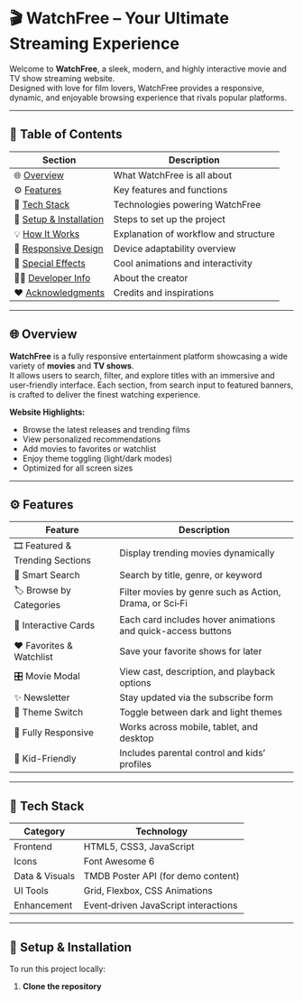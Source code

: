 # 🎬 WatchFree – Your Ultimate Streaming Experience  

Welcome to **WatchFree**, a sleek, modern, and highly interactive movie and TV show streaming website.  
Designed with love for film lovers, WatchFree provides a responsive, dynamic, and enjoyable browsing experience that rivals popular platforms.  

---

## 📖 Table of Contents  

| Section | Description |
|----------|-------------|
| 🌐 [Overview](#-overview) | What WatchFree is all about |
| ⚙️ [Features](#️-features) | Key features and functions |
| 🧠 [Tech Stack](#-tech-stack) | Technologies powering WatchFree |
| 🚀 [Setup & Installation](#-setup--installation) | Steps to set up the project |
| 💡 [How It Works](#-how-it-works) | Explanation of workflow and structure |
| 📱 [Responsive Design](#-responsive-design) | Device adaptability overview |
| 🧩 [Special Effects](#-special-effects--enhancements) | Cool animations and interactivity |
| 👨‍💻 [Developer Info](#abhiwebdesign.great-site.net) | About the creator |
| ❤️ [Acknowledgments](#️-acknowledgments) | Credits and inspirations |

---

## 🌐 Overview  

**WatchFree** is a fully responsive entertainment platform showcasing a wide variety of **movies** and **TV shows**.  
It allows users to search, filter, and explore titles with an immersive and user-friendly interface. Each section, from search input to featured banners, is crafted to deliver the finest watching experience.  

**Website Highlights:**  
- Browse the latest releases and trending films  
- View personalized recommendations  
- Add movies to favorites or watchlist  
- Enjoy theme toggling (light/dark modes)  
- Optimized for all screen sizes  

---

## ⚙️ Features  

| Feature | Description |
|----------|-------------|
| 🎞️ Featured & Trending Sections | Display trending movies dynamically |
| 🔎 Smart Search | Search by title, genre, or keyword |
| 🏷️ Browse by Categories | Filter movies by genre such as Action, Drama, or Sci‑Fi |
| 💫 Interactive Cards | Each card includes hover animations and quick-access buttons |
| ❤️ Favorites & Watchlist | Save your favorite shows for later |
| 🎛️ Movie Modal | View cast, description, and playback options |
| ✨ Newsletter | Stay updated via the subscribe form |
| 🌙 Theme Switch | Toggle between dark and light themes |
| 📱 Fully Responsive | Works across mobile, tablet, and desktop |
| 👶 Kid-Friendly | Includes parental control and kids’ profiles |

---

## 🧠 Tech Stack  

| Category | Technology |
|-----------|-------------|
| Frontend | HTML5, CSS3, JavaScript |
| Icons | Font Awesome 6 |
| Data & Visuals | TMDB Poster API (for demo content) |
| UI Tools | Grid, Flexbox, CSS Animations |
| Enhancement | Event‑driven JavaScript interactions |

---

## 🚀 Setup & Installation  

To run this project locally:  

1. **Clone the repository**  
